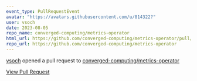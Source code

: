 ```yaml
---
event_type: PullRequestEvent
avatar: "https://avatars.githubusercontent.com/u/814322?"
user: vsoch
date: 2023-08-05
repo_name: converged-computing/metrics-operator
html_url: https://github.com/converged-computing/metrics-operator/pull/10
repo_url: https://github.com/converged-computing/metrics-operator
---
```


<a href='https://github.com/vsoch' target='_blank'>vsoch</a> opened a pull request to <a href='https://github.com/converged-computing/metrics-operator' target='_blank'>converged-computing/metrics-operator</a>

<a href='https://github.com/converged-computing/metrics-operator/pull/10' target='_blank'>View Pull Request</a>